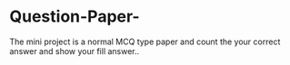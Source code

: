 # Question-Paper-
The mini project is a normal MCQ type paper and count the your correct answer and show your fill answer..
